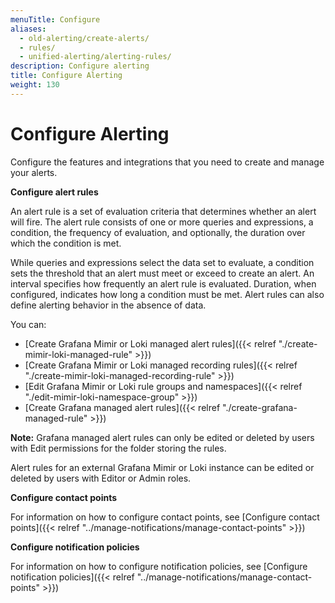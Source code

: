 ```yaml
---
menuTitle: Configure
aliases:
  - old-alerting/create-alerts/
  - rules/
  - unified-alerting/alerting-rules/
description: Configure alerting
title: Configure Alerting
weight: 130
---
```


# Configure Alerting

Configure the features and integrations that you need to create and manage your alerts.

**Configure alert rules**

An alert rule is a set of evaluation criteria that determines whether an alert will fire. The alert rule consists of one or more queries and expressions, a condition, the frequency of evaluation, and optionally, the duration over which the condition is met.

While queries and expressions select the data set to evaluate, a condition sets the threshold that an alert must meet or exceed to create an alert. An interval specifies how frequently an alert rule is evaluated. Duration, when configured, indicates how long a condition must be met. Alert rules can also define alerting behavior in the absence of data.

You can:

- [Create Grafana Mimir or Loki managed alert rules]({{< relref "./create-mimir-loki-managed-rule" >}})
- [Create Grafana Mimir or Loki managed recording rules]({{< relref "./create-mimir-loki-managed-recording-rule" >}})
- [Edit Grafana Mimir or Loki rule groups and namespaces]({{< relref "./edit-mimir-loki-namespace-group" >}})
- [Create Grafana managed alert rules]({{< relref "./create-grafana-managed-rule" >}})

**Note:**
Grafana managed alert rules can only be edited or deleted by users with Edit permissions for the folder storing the rules.

Alert rules for an external Grafana Mimir or Loki instance can be edited or deleted by users with Editor or Admin roles.

**Configure contact points**

For information on how to configure contact points, see [Configure contact points]({{< relref "../manage-notifications/manage-contact-points" >}})

**Configure notification policies**

For information on how to configure notification policies, see [Configure notification policies]({{< relref "../manage-notifications/manage-contact-points" >}})
